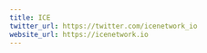 ```yaml
---
title: ICE
twitter_url: https://twitter.com/icenetwork_io
website_url: https://icenetwork.io
---
```


